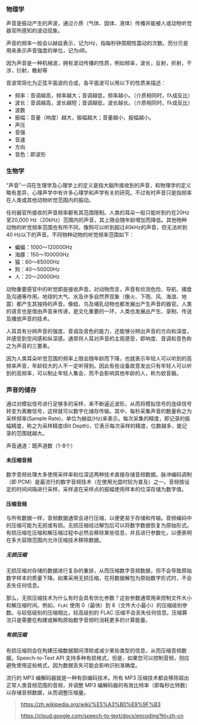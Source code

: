 ### 物理学

声音是振动产生的声波，通过介质（气体、固体、液体）传播并能被人或动物听觉器官所感知的波动现象。

声音的频率一般会以赫兹表示，记为Hz，指每秒钟周期性震动的次数。而分贝是用来表示声音强度的单位，记为dB。

因为声音是一种机械波，拥有波动传播的性质，例如频率，波长，反射，折射，干涉，衍射，散射等

音波常简化为正弦平面波的合成，各平面波可以用以下的性质来描述：

- 频率：音调越高，频率越大；音调越低，频率越小。（介质相同时，fλ成反比）
- 波长：音调越高，波长越短；音调越低，波长越长。（介质相同时，fλ成反比）
- 波数
- 振幅：音量（响度）越大，振幅越大；音量越小，振幅越小。
- 声压
- 音强
- 音速
- 方向
- 音色：即波形

### 生物学

“声音”一词在生理学及心理学上的定义是指大脑所接收到的声音，和物理学的定义略有差异，心理声学中有许多心理学和声学有关的研究。不过有时声音只是指频率在人类或其他动物听觉范围内的振动。

任何器官所接收的声音频率都有其范围限制。人类的耳朵一般只能听到约在20Hz至20,000 Hz（20kHz）范围内的声音，其上限会随年龄增加而降低。其他物种动物的听觉频率范围也有所不同，像狗可以听到超过40kHz的声音，但无法听到40 Hz以下的声音。不同物种动物的听觉频率范围如下：

- 蝙蝠：1000～120000Hz
- 海豚：150～100000Hz
- 猫：60～65000Hz
- 狗：40～50000Hz
- 人：20～20000Hz

动物重要感官中的听觉即是接收声音。对动物而言，声音有侦测危险、导航、捕食及沟通等作用。地球的大气、水及许多自然界现象（像火、下雨、风、海浪、地震）都产生其独特的声音。像蛙、鸟及哺乳动物也都发展出产生声音的器官。人类的语言也是借由声音来传递，是文化重要的一环，人类也发展出产生、录制、传送及播放声音的技术。

人耳具有分辨声音的强度、音调及音色的能力，还能够分辨出声音的方向和深度，并感受到空间感和纵深感。通常将人耳对声音的主观感受，即响度、音调和音色称之为声音的三要素。

因为人类耳朵听觉范围的频率上限会随年龄而下降，也就表示年轻人可以听到的高频率声音，年龄较大的人不一定听得到。因此有些设备故意发出只有年轻人可以听到的高频率，可以制止年轻人集会，而不会影响其他年龄的人，称为蚊音器。

### 声音的储存

通过对模拟信号进行足够多的采样，来不断逼近波形，从而将模拟信号的连续信号转变为离散信号，这样就可以数字化储存传输。其中，每秒采集声音的数量称之为采样频率(Sample Rate)，单位为赫兹(Hz)来表示。每次采集的精度，即记录的振幅精度，称之为采样精度(Bit Depth)，它表示每次采样的精度，位数越多，能记录的范围就越大。

声音通道：既声道数（1-8个）

#### 未压缩音频

数字音频处理大多使用采样率和位深这两种技术直接存储音频数据。脉冲编码调制（即 PCM）是最流行的数字音频技术（在使用光盘时较为普及）之一。音频按设定的时间间隔进行采样，采样波在采样点的振幅使用样本的位深存储为数字值。

#### 压缩音频

与所有数据一样，音频数据通常会进行压缩，以便更易于存储和传输。音频编码中的压缩可能为无损或有损。无损压缩经过解包后可以将数字数据恢复为原始形式。有损压缩在压缩和解压缩过程中必然会移除某些信息，并且进行参数化，以便表明在多大容限范围内允许压缩技术移除数据。

##### 无损压缩

无损压缩对存储的数据进行复杂的重排，从而压缩数字音频数据，但不会导致原始数字样本的质量下降。如果采用无损压缩，在将数据解包为原始数字形式时，不会丢失任何信息。

那么，无损压缩技术为什么有时会具有优化参数？这些参数通常用来控制文件大小和解压缩时间。例如，`FLAC` 使用 0（最快）到 8（文件大小最小）的压缩级别参数。与较低级别的压缩相比，较高级别的 FLAC 压缩不会丢失任何信息。压缩算法只是需要在构建或解构原始数字音频时消耗更多的计算能量。

##### 有损压缩

有损压缩则会在构建压缩数据期间清除或减少某些类型的信息，从而压缩音频数据。Speech-to-Text API 支持多种有损格式，但是，如果您可以控制音频，则应避免使用这些格式，因为数据丢失可能会影响识别准确度。

流行的 MP3 编解码器就是一种有损编码技术。所有 MP3 压缩技术都会移除超出正常人类音频范围的音频，并调整 MP3 编解码器的有效比特率（即每秒比特数）以存储音频数据，从而调整压缩量。

> https://zh.wikipedia.org/wiki/%E5%A3%B0%E9%9F%B3
>
> https://cloud.google.com/speech-to-text/docs/encoding?hl=zh-cn